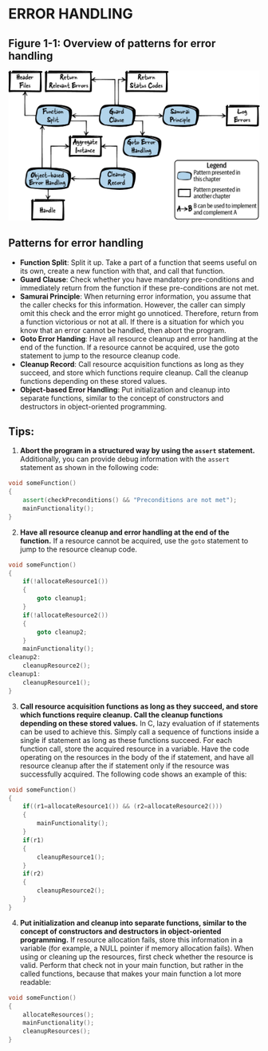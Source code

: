 # ERROR HANDLING

## Figure 1-1: Overview of patterns for error handling
![Overview of patterns for error handling](./images/1-1-1.png)

## Patterns for error handling
- __Function Split__: Split it up. Take a part of a function that seems useful on its own, create a new function with that, and call that function.
- __Guard Clause__: Check whether you have mandatory pre-conditions and immediately return from the function if these pre-conditions are not met.
- __Samurai Principle__: When returning error information, you assume that the caller checks for this information. 
However, the caller can simply omit this check and the error might go unnoticed. 
Therefore, return from a function victorious or not at all. 
If there is a situation for which you know that an error cannot be handled, then abort the program.
- __Goto Error Handing__: Have all resource cleanup and error handling at the end of the function. 
If a resource cannot be acquired, use the goto statement to jump to the resource cleanup code.
- __Cleanup Record__: Call resource acquisition functions as long as they succeed, and store which functions require cleanup. 
Call the cleanup functions depending on these stored values.
- __Object-based Error Handling__: Put initialization and cleanup into separate functions, 
similar to the concept of constructors and destructors in object-oriented programming.

## Tips:

1. **Abort the program in a structured way by using the `assert` statement.** 
Additionally, you can provide debug information with the `assert` statement as shown in the following code:
```cpp
void someFunction()
{
    assert(checkPreconditions() && "Preconditions are not met");
    mainFunctionality();
}
```
2. **Have all resource cleanup and error handling at the end of the function.** 
If a resource cannot be acquired, use the `goto` statement to jump to the resource cleanup code.
```cpp
void someFunction()
{
    if(!allocateResource1())
    {
        goto cleanup1;
    }
    if(!allocateResource2())
    {
        goto cleanup2;
    }
    mainFunctionality();
cleanup2:
    cleanupResource2();
cleanup1:
    cleanupResource1();
}
```
3. **Call resource acquisition functions as long as they succeed, and store which functions require cleanup. 
Call the cleanup functions depending on these stored values.**
In C, lazy evaluation of if statements can be used to achieve this. 
Simply call a sequence of functions inside a single if statement as long as these functions succeed.
For each function call, store the acquired resource in a variable. 
Have the code operating on the resources in the body of the if statement, and have all resource cleanup
after the if statement only if the resource was successfully acquired. 
The following code shows an example of this:
```cpp
void someFunction()
{
    if((r1=allocateResource1()) && (r2=allocateResource2()))
    {
        mainFunctionality();
    }
    if(r1)
    {
        cleanupResource1();
    }
    if(r2)
    {
        cleanupResource2();
    }
}
```
4. **Put initialization and cleanup into separate functions, similar to the concept of constructors and destructors in object-oriented programming.**
If resource allocation fails, store this information in a variable (for example, a NULL pointer if memory allocation fails). 
When using or cleaning up the resources, first check whether the resource is valid. 
Perform that check not in your main function, but rather in the called functions, because that makes your main function a lot more readable:
```cpp
void someFunction()
{
    allocateResources();
    mainFunctionality();
    cleanupResources();
}
```
